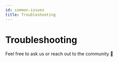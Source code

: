 ```yaml
---
id: common-issues
title: Troubleshooting
---
```


# Troubleshooting


Feel free to ask us or reach out to the community 🙂